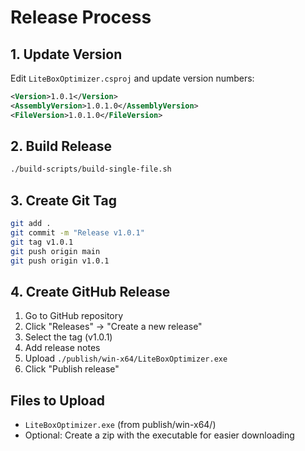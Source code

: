 # Release Process

## 1. Update Version
Edit `LiteBoxOptimizer.csproj` and update version numbers:
```xml
<Version>1.0.1</Version>
<AssemblyVersion>1.0.1.0</AssemblyVersion>
<FileVersion>1.0.1.0</FileVersion>
```

## 2. Build Release
```bash
./build-scripts/build-single-file.sh
```

## 3. Create Git Tag
```bash
git add .
git commit -m "Release v1.0.1"
git tag v1.0.1
git push origin main
git push origin v1.0.1
```

## 4. Create GitHub Release
1. Go to GitHub repository
2. Click "Releases" → "Create a new release"
3. Select the tag (v1.0.1)
4. Add release notes
5. Upload `./publish/win-x64/LiteBoxOptimizer.exe`
6. Click "Publish release"

## Files to Upload
- `LiteBoxOptimizer.exe` (from publish/win-x64/)
- Optional: Create a zip with the executable for easier downloading

